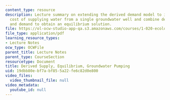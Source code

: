 ```yaml
---
content_type: resource
description: Lecture summary on extending the derived demand model to include the
  cost of supplying water from a single groundwater well and combine derived supply
  and demand to obtain an equilibrium solution.
file: https://ol-ocw-studio-app-qa.s3.amazonaws.com/courses/1-020-ecology-ii-engineering-for-sustainability-spring-2008/19dbb80ebf7abf855a22fe6c82d0e800_lec19.pdf
file_type: application/pdf
learning_resource_types:
- Lecture Notes
ocw_type: OCWFile
parent_title: Lecture Notes
parent_type: CourseSection
resourcetype: Document
title: Derived Supply, Equilibrium, Groundwater Pumping
uid: 19dbb80e-bf7a-bf85-5a22-fe6c82d0e800
video_files:
  video_thumbnail_file: null
video_metadata:
  youtube_id: null
---
```

